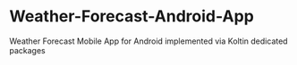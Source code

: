 # Weather-Forecast-Android-App
Weather Forecast Mobile App for Android implemented via Koltin dedicated packages

